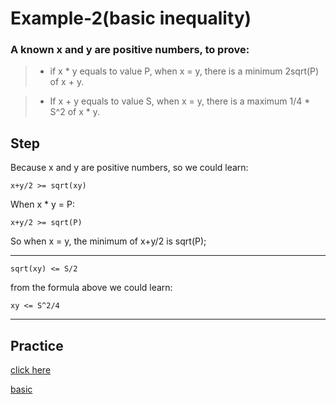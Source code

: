 # Example-2(basic inequality)

### A known x and y are positive numbers, to prove:

> - if x * y equals to value P, when x = y, there is a minimum 2sqrt(P) of x + y.

> - If x + y equals to value S, when x = y, there is a maximum 1/4 * S^2 of x * y.

## Step

Because x and y are positive numbers, so we could learn:

```x+y/2 >= sqrt(xy)```

When x * y = P:

```x+y/2 >= sqrt(P)```

So when x = y, the minimum of x+y/2 is sqrt(P);

----

```sqrt(xy) <= S/2```

from the formula above we could learn:

```xy <= S^2/4```

----

## Practice

[click here](https://github.com/microseyuyu/learning-C-language/blob/main/Hayashi/2023/1_10/basic%20inequality%20practice%201%20.md)

[basic](https://github.com/microseyuyu/learning-C-language/blob/main/Hayashi/2023/1_10/basic%20practice.md)
